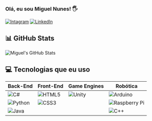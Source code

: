### Olá, eu sou Miguel Nunes! 🖐️


[![Intagram](https://img.shields.io/badge/Instagram-E4405F?style=for-the-badge&logo=instagram&logoColor=white)](https://www.instagram.com/miguelbfnunes/)
[![LinkedIn](https://img.shields.io/badge/LinkedIn-0077B5?style=for-the-badge&logo=linkedin&logoColor=white)](https://www.linkedin.com/in/miguel-nunes-630349377/)


## 📊 GitHub Stats

![Miguel's GitHub Stats](https://github-readme-stats.vercel.app/api?username=Miguel-EngSoftware&show_icons=true&theme=tokyonight&rank_icon=default)


## 💻  Tecnologias que eu uso

| **Back-End** | **Front-End** | **Game Engines** | **Robótica** |
|--------------|----------------|------------------|----------------|
| ![C#](https://img.shields.io/badge/-C%23-239120?style=flat-square&logo=c-sharp&logoColor=white) | ![HTML5](https://img.shields.io/badge/-HTML5-E34F26?style=flat-square&logo=html5&logoColor=white) | ![Unity](https://img.shields.io/badge/-Unity-000000?style=flat-square&logo=unity&logoColor=white) | ![Arduino](https://cdn.jsdelivr.net/gh/devicons/devicon/icons/arduino/arduino-original.svg) |
| ![Python](https://img.shields.io/badge/-Python-3776AB?style=flat-square&logo=python&logoColor=white) | ![CSS3](https://img.shields.io/badge/-CSS3-1572B6?style=flat-square&logo=css3&logoColor=white) |  | ![Raspberry Pi](https://cdn.jsdelivr.net/gh/devicons/devicon/icons/raspberrypi/raspberrypi-original.svg) |
| ![Java](https://cdn.jsdelivr.net/gh/devicons/devicon/icons/java/java-original.svg) |  |  | ![C++](https://cdn.jsdelivr.net/gh/devicons/devicon/icons/cplusplus/cplusplus-original.svg) |
